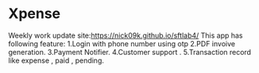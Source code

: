 # Xpense
Weekly work update site:https://nick09k.github.io/sftlab4/
This app has following feature:
1.Login with phone number using otp
2.PDF invoive generation.
3.Payment Notifier.
4.Customer support .
5.Transaction record like expense , paid , pending.
